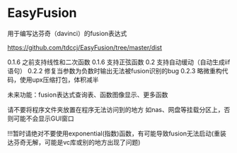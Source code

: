 # EasyFusion
用于编写达芬奇（davinci）的fusion表达式

https://github.com/tdccj/EasyFusion/tree/master/dist

0.1.6 之前支持线性和二次函数
0.1.6 支持正弦函数
0.2 支持自动缓动（自动生成iif语句）
0.2.2 修复当参数为负数时输出无法被fusion识别的bug
0.2.3 略微重构代码，使用upx压缩打包，体积减半

未来功能：fusion表达式查询表、函数图像显示、更多函数

请不要将程序文件夹放置在程序无法访问到的地方
如nas、网盘等挂载分区上，否则可能不会显示GUI窗口

!!!暂时请绝对不要使用exponential(指数)函数，有可能导致fusion无法启动(重装达芬奇无解，可能是vc库或别的地方出现了问题)